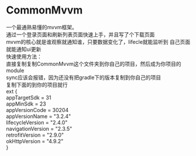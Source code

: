 # CommonMvvm
一个最通熟易懂的mvvm框架。  
通过一个登录页面和刷新列表页面快速上手，并且写了个下载页面  
mvvm的核心就是谁观察就通知谁，只要数据变化了，lifecle就能监听到 自己页面就能通知ui更新  
快速使用方法：  
直接复制复制CommonMvvm这个文件夹到你自己的项目，然后成为你项目的module  
sync应该会报错，因为还没有把gradle下的版本复制到你自己的项目  
复制下面的到你的项目就行  
 ext {  
        appTargetSdk = 31  
        appMinSdk = 23  
        appVersionCode = 30204  
        appVersionName = "3.2.4"  
        lifecycleVersion = "2.4.0"  
        navigationVersion = "2.3.5"  
        retrofitVersion = "2.9.0"   
        okHttpVersion = "4.9.2"  
    }
